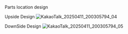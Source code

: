Parts location design

Upside Design
![KakaoTalk_20250411_200305794_04](https://github.com/user-attachments/assets/5270c921-1923-46ca-a4a3-3e4cdc700509)

DownSide Design
![KakaoTalk_20250411_200305794_05](https://github.com/user-attachments/assets/9ddb64d3-d2c9-45b6-a57a-bd514ae98685)
